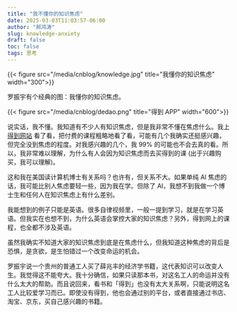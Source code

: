 ```yaml
---
title: "我不懂你的知识焦虑"
date: 2025-03-03T11:03:57-06:00
author: "郝鸿涛"
slug: knowledge-anxiety
draft: false
toc: false
tags: 思考
---
```

{{< figure src="/media/cnblog/knowledge.jpg" title="我懂你的知识焦虑" width="300">}}

罗振宇有个经典的图：我懂你的知识焦虑。

{{< figure src="/media/cnblog/dedao.png" title="得到 APP" width="600">}}

说实话，我不懂。我知道有不少人有知识焦虑，但是我非常不懂在焦虑什么。我上[得到网站](https://www.dedao.cn/) 看了看，把付费的课程粗略地看了看，可能有几个我确实还挺感兴趣，但完全没到焦虑的程度。对我感兴趣的几个，我 99% 的可能也不会去真的看。所以，我非常难以理解，为什么有人会因为知识焦虑而去买得到的课 (出于兴趣购买，我可以理解)。

这和我在美国读计算机博士有关系吗？也许有，但关系不大。如果单纯 AI 焦虑的话，我可能比别人焦虑要轻一些，因为我在学。但除了 AI，我想不到我做一个博士生和任何人在知识焦虑上有什么差别。

我能想到的例子只能是英语。很多自律视频里，一般一提到学习，就是在学习英语。但我实在也想不到，为什么英语会掌控大家的知识焦虑？另外，得到网上的课程，也全都不涉及英语。

虽然我确实不知道大家的知识焦虑到底是在焦虑什么，但我知道这种焦虑的背后是恐惧，是贪欲，是生怕错过一个改变命运的机会。

罗振宇说一个贵州的普通工人买了薛兆丰的经济学书籍，这代表知识可以改变人生。我觉得这不能夸大。我十分确信，如果只读那本书，对这名工人的命运并没有什么太大的帮助。而且说回来，看书和「得到」也没有太大关系啊，只能说明这名工人比较爱学习而已。即使没有得到，他也会通过别的平台，或者直接通过书店、淘宝、京东，买自己感兴趣的书籍。